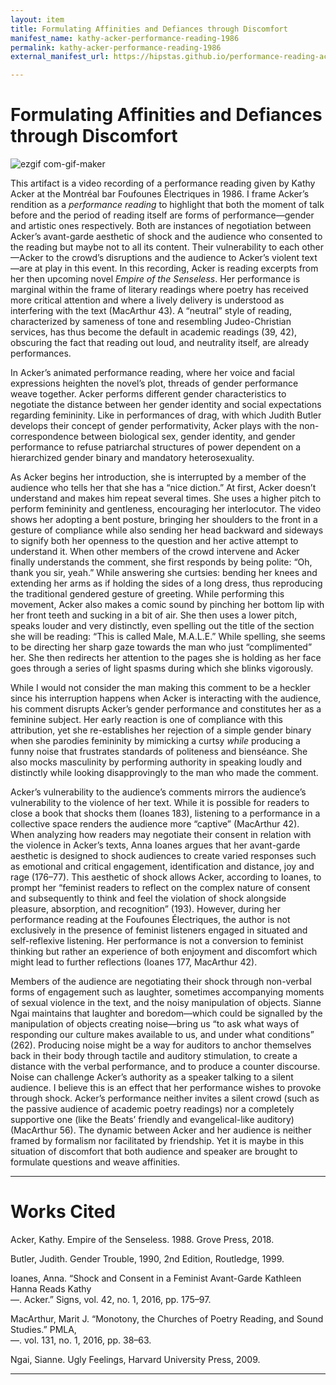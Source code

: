 ```yaml
---
layout: item
title: Formulating Affinities and Defiances through Discomfort
manifest_name: kathy-acker-performance-reading-1986
permalink: kathy-acker-performance-reading-1986
external_manifest_url: https://hipstas.github.io/performance-reading-acker/kathy-acker-performance-reading-1986/manifest.json

---
```

<!-- Add an essay or interpretive material below this line,
using HTML or markdown.  Do not modify this file above this line -->
# Formulating Affinities and Defiances through Discomfort

![ezgif com-gif-maker](https://github.com/lgsump/anthology-testing/assets/122332459/5da6aa81-5043-4e4e-81e4-a0a8b99f411f)

This artifact is a video recording of a performance reading given by Kathy Acker at the Montréal bar Foufounes Électriques in 1986. I frame Acker’s rendition as a <i>performance reading</i> to highlight that both the moment of talk before and the period of reading itself are forms of performance—gender and artistic ones respectively. Both are instances of negotiation between Acker’s avant-garde aesthetic of shock and the audience who consented to the reading but maybe not to all its content. Their vulnerability to each other—Acker to the crowd’s disruptions and the audience to Acker’s violent text—are at play in this event.
In this recording, Acker is reading excerpts from her then upcoming novel <i>Empire of the Senseless</i>. Her performance is marginal within the frame of literary readings where poetry has received more critical attention and where a lively delivery is understood as interfering with the text (MacArthur 43). A “neutral” style of reading, characterized by sameness of tone and resembling Judeo-Christian services, has thus become the default in academic readings (39, 42), obscuring the fact that reading out loud, and neutrality itself, are already performances.

In Acker’s animated performance reading, where her voice and facial expressions heighten the novel’s plot, threads of gender performance weave together. Acker performs different gender characteristics to negotiate the distance between her gender identity and social expectations regarding femininity. Like in performances of drag, with which Judith Butler develops their concept of gender performativity, Acker plays with the non-correspondence between biological sex, gender identity, and gender performance to refuse patriarchal structures of power dependent on a hierarchized gender binary and mandatory heterosexuality. 

As Acker begins her introduction, she is interrupted by a member of the audience who tells her that she has a “nice diction.” At first, Acker doesn’t understand and makes him repeat several times. She uses a higher pitch to perform femininity and gentleness, encouraging her interlocutor. The video shows her adopting a bent posture, bringing her shoulders to the front in a gesture of compliance while also sending her head backward and sideways to signify both her openness to the question and her active attempt to understand it. When other members of the crowd intervene and Acker finally understands the comment, she first responds by being polite: “Oh, thank you sir, yeah.” While answering she curtsies: bending her knees and extending her arms as if holding the sides of a long dress, thus reproducing the traditional gendered gesture of greeting. While performing this movement, Acker also makes a comic sound by pinching her bottom lip with her front teeth and sucking in a bit of air. She then uses a lower pitch, speaks louder and very distinctly, even spelling out the title of the section she will be reading: “This is called Male, M.A.L.E.” While spelling, she seems to be directing her sharp gaze towards the man who just “complimented” her. She then redirects her attention to the pages she is holding as her face goes through a series of light spasms during which she blinks vigorously.

While I would not consider the man making this comment to be a heckler since his interruption happens when Acker is interacting with the audience, his comment disrupts Acker’s gender performance and constitutes her as a feminine subject. Her early reaction is one of compliance with this attribution, yet she re-establishes her rejection of a simple gender binary when she parodies femininity by mimicking a curtsy <i>while</i> producing a funny noise that frustrates standards of politeness and bienséance. She also mocks masculinity by performing authority in speaking loudly and distinctly while looking disapprovingly to the man who made the comment.

Acker’s vulnerability to the audience’s comments mirrors the audience’s vulnerability to the violence of her text. While it is possible for readers to close a book that shocks them (Ioanes 183), listening to a performance in a collective space renders the audience more “captive” (MacArthur 42). When analyzing how readers may negotiate their consent in relation with the violence in Acker’s texts, Anna Ioanes argues that her avant-garde aesthetic is designed to shock audiences to create varied responses such as emotional and critical engagement, identification and distance, joy and rage (176–77). This aesthetic of shock allows Acker, according to Ioanes, to prompt her “feminist readers to reflect on the complex nature of consent and subsequently to think and feel the violation of shock alongside pleasure, absorption, and recognition” (193). However, during her performance reading at the Foufounes Électriques, the author is not exclusively in the presence of feminist listeners engaged in situated and self-reflexive listening. Her performance is not a conversion to feminist thinking but rather an experience of both enjoyment and discomfort which might lead to further reflections (Ioanes 177, MacArthur 42).

Members of the audience are negotiating their shock through non-verbal forms of engagement such as laughter, sometimes accompanying moments of sexual violence in the text, and the noisy manipulation of objects. Sianne Ngai maintains that laughter and boredom—which could be signalled by the manipulation of objects creating noise—bring us “to ask what ways of responding our culture makes available to us, and under what conditions” (262). Producing noise might be a way for auditors to anchor themselves back in their body through tactile and auditory stimulation, to create a distance with the verbal performance, and to produce a counter discourse. Noise can challenge Acker’s authority as a speaker talking to a silent audience. I believe this is an effect that her performance wishes to provoke through shock. Acker’s performance neither invites a silent crowd (such as the passive audience of academic poetry readings) nor a completely supportive one (like the Beats’ friendly and evangelical-like auditory) (MacArthur 56). The dynamic between Acker and her audience is neither framed by formalism nor facilitated by friendship. Yet it is maybe in this situation of discomfort that both audience and speaker are brought to formulate questions and weave affinities.

<hr>

# Works Cited

Acker, Kathy. Empire of the Senseless. 1988. Grove Press, 2018.

Butler, Judith. Gender Trouble, 1990, 2nd Edition, Routledge, 1999.

Ioanes, Anna. “Shock and Consent in a Feminist Avant-Garde Kathleen Hanna Reads Kathy 
<br> —. Acker.” Signs, vol. 42, no. 1, 2016, pp. 175–97.

MacArthur, Marit J. “Monotony, the Churches of Poetry Reading, and Sound Studies.” PMLA, 
<br> —. vol. 131, no. 1, 2016, pp. 38–63.

Ngai, Sianne. Ugly Feelings, Harvard University Press, 2009.

<hr>
